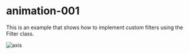 # animation-001

This is an example that shows how to implement custom filters using the Filter class.

![axis](screenshot.png)